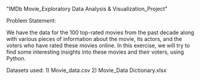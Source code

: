 "IMDb Movie_Exploratory Data Analysis & Visualization_Project"




Problem Statement:

We have the data for the 100 top-rated movies from the past decade along with various pieces of information about the movie, its actors, and the voters who have rated these movies online. In this exercise, we will try to find some interesting insights into these movies and their voters, using Python.

Datasets used: 1) Movie_data.csv 2) Movie_Data Dictionary.xlsx
